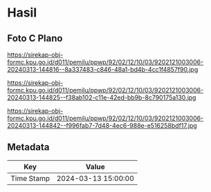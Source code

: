 # Hasil

## Foto C Plano

https://sirekap-obj-formc.kpu.go.id/d011/pemilu/ppwp/92/02/12/10/03/9202121003006-20240313-144816--8a337483-c846-48a1-bd4b-4cc1f4857f90.jpg

https://sirekap-obj-formc.kpu.go.id/d011/pemilu/ppwp/92/02/12/10/03/9202121003006-20240313-144825--f38ab102-c11e-42ed-bb9b-8c790175a130.jpg

https://sirekap-obj-formc.kpu.go.id/d011/pemilu/ppwp/92/02/12/10/03/9202121003006-20240313-144842--f996fab7-7d48-4ec6-988e-e516258bdf17.jpg


## Metadata

| Key        | Value               |
| ---------- | ------------------- |
| Time Stamp | 2024-03-13 15:00:00 |



